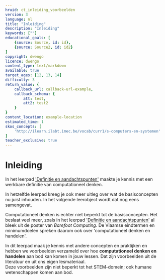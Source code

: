 ```yaml
---
hruid: ct_inleiding_voorbeelden
version: 3
language: nl
title: "Inleiding"
description: "Inleiding"
keywords: [""]
educational_goals: [
    {source: Source, id: id}, 
    {source: Source2, id: id2}
]
copyright: dwengo
licence: dwengo
content_type: text/markdown
available: true
target_ages: [12, 13, 14]
difficulty: 3
return_value: {
    callback_url: callback-url-example,
    callback_schema: {
        att: test,
        att2: test2
    }
}
content_location: example-location
estimated_time: 1
skos_concepts: [
    'http://ilearn.ilabt.imec.be/vocab/curr1/s-computers-en-systemen'
]
teacher_exclusive: true
---
```

# Inleiding

In het leerpad ['Definitie en aandachtspunten'](https://www.dwengo.org/learning-path.html?hruid=ct2_concreet&language=nl&te=true&source_page=%2Fcomputational_thinking%2F&source_title=%20Computationeel%20Denken#ct_inleiding1;nl;3) maakte je kennis met een werkbare definitie van computationeel denken. 

In hetzelfde leerpad kreeg je ook meer uitleg over wat de basisconcepten nu juist inhouden. In het volgende leerobject wordt dat nog eens samengevat. 

Computationeel denken is echter niet beperkt tot de basisconcepten. Het beslaat veel meer, zoals in het leerpad ['Definitie en aandachtspunten'](https://www.dwengo.org/learning-path.html?hruid=ct2_concreet&language=nl&te=true&source_page=%2Fcomputational_thinking%2F&source_title=%20Computationeel%20Denken#ct_inleiding1;nl;3) al bleek uit de poster van *Barefoot Computing*. De Vlaamse eindtermen en minimumdoelen spreken daarom ook over 'computationeel denken en handelen'.

In dit leerpad maak je kennis met andere concepten en praktijken en hebben we voorbeelden verzameld over hoe **computationeel denken en handelen** aan bod kan komen in jouw lessen. Dat zijn voorbeelden uit de literatuur en uit ons eigen lesmateriaal. <br>
Deze voorbeelden zijn niet beperkt tot het STEM-domein; ook humane wetenschappen komen aan bod. 
